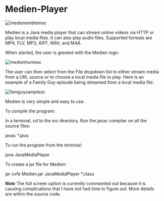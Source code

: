 # Medien-Player

![medienemblemsc](https://cloud.githubusercontent.com/assets/25370724/23001361/e853d910-f3b2-11e6-80aa-05017440edc9.png)

Medien is a Java media player that can stream online videos via HTTP or play local media files. It can also play
audio files. Supported formats are MP4, FLV, MP3, AIFF, WAV, and M4A. 

When started, the user is greeted with the Medien logo:

![medienhomesc](https://cloud.githubusercontent.com/assets/25370724/23026609/cb96e560-f42f-11e6-9791-2b65926a8220.png)

The user can then select from the File dropdown list to either stream media from a URL source or to choose a local media file to play. Here is an example of a Family Guy episode being streamed from a local media file:

![famguysamplesc](https://cloud.githubusercontent.com/assets/25370724/23026697/1711fa52-f430-11e6-9873-baf258335e21.png)

Medien is very simple and easy to use. 

To compile the program:

In a terminal, cd to the src directory. Run the javac compiler on all the source files:   

javac *.java

To run the program from the terminal:  

java JavaMediaPlayer

To create a jar file for Medien:

jar cvfe Medien.jar JavaMediaPlayer *.class

***Note***
The full screen option is currently commented out because it is causing complications that I have not had time to figure out. More details are within the source code. 
